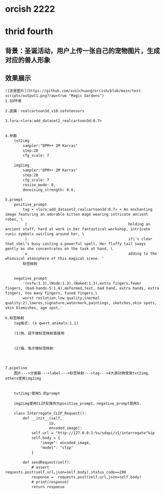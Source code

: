 # orcish   2222

# thrid fourth 

## 背景：圣诞活动，用户上传一张自己的宠物图片，生成对应的兽人形象

## 效果展示
    ![这是图片](https://github.com/xusichuang/orcish/blob/main/test-scripts/output1.png?raw=true "Magic Gardens")
    1.SD环境 
    
    2.底膜：realcartoon3d_v10.safetensors 
    
    3.lora:<lora:add_dataset2_realcartoon3d:0.7> 
    
    
    4.参数
        txt2img
            sampler:"DPM++ 2M Karras"
            step:20
            cfg_scale: 7
        
        img2img
            sampler:"DPM++ 2M Karras"
            step:20
            cfg_scale: 7
            resize_mode: 0,
            denoising_strength: 0.6,
    
    5.prompt
        positive_prompt
            tag + <lora:add_dataset2_realcartoon3d:0.7> + An enchanting image featuring an adorable kitten mage wearing intricate ancient robes, \
             |                                              holding an ancient staff, hard at work in her fantastical workshop, intricate runic symbols swirling around her, \
             |                                              it\'s clear that she\'s busy casting a powerful spell. Her fluffy tail sways gently as she concentrates on the task at hand, \
             v                                              adding to the whimsical atmosphere of this magical scene. '
            标签映射
                                                            

        negative_prompt
            '(nsfw:1.3),(Nude:1.3),(Naked:1.3),extra fingers,fewer fingers, (bad-hands-5:1.4),deformed,text, bad hand, extra hands, extra fingers, too many fingers, fused fingers,\
            worst reslution,low quality,(normal quality:2),lowres,signature,watermark,paintings, sketches,skin spots, skin blemishes, age spot,'

    6.标签映射
        tag格式: (a qwert animals:1.1)
        
        (1)狗、鼠不做标签映射直接用
        
        
        (2)猫、兔子做标签映射
            

            
    7.pipeline
        图片--->分类器--->label--->标签映射--->tag--->4大类动物使用txt2img、others使用img2img

        
        txt2img:使用5.的prompt

        img2img使用CLIP反推作为positive_prompt，negative_prompt使用5.
        
        class Interrogate_CLIP_Request():
            def __init__(self,
                        ip,
                        encoded_image):
                self.url = "http://127.0.0.1:%s/sdapi/v1/interrogate"%ip
                self.body = {
                    "image": encoded_image,
                    "model": "clip"
                }
            
            def sendRequest(self):
                # assert requests.post(self.url,json=self.body).status_code==200
                response =  requests.post(self.url,json=self.body)
                # print(response)
                return response
